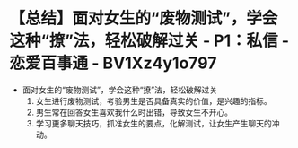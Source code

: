 # 【总结】面对女生的“废物测试”，学会这种“撩”法，轻松破解过关 - P1：私信 - 恋爱百事通 - BV1Xz4y1o797

-   面对女生的“废物测试”，学会这种“撩”法，轻松破解过关
    1.  女生进行废物测试，考验男生是否具备真实的价值，是兴趣的指标。
    2.  男生常在回答女生喜欢我什么时出错，导致女生不开心。
    3.  学习更多聊天技巧，抓准女生的要点，化解测试，让女生产生聊天的冲动。